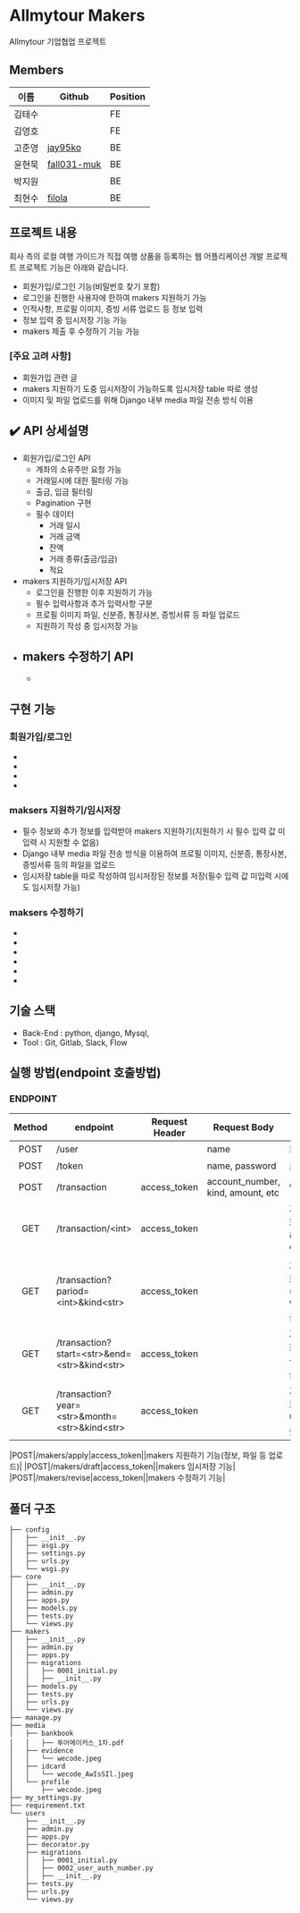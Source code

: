 # Allmytour Makers
Allmytour 기업협업 프로젝트
  
## Members
|이름   |Github                   |Position|
|-------|-------------------------|--------------------|
|김태수 |                          |  FE                   |
|김영호 |                         |   FE                  |
|고준영 |[jay95ko](https://github.com/jay95ko)     | BE   |
|윤현묵 |[fall031-muk](https://github.com/fall031-muk)| BE   |
|박지원 |                        | BE   |
|최현수 |[filola](https://github.com/filola) | BE |

## 프로젝트 내용
회사 측의 로컬 여행 가이드가 직접 여행 상품을 등록하는 웹 어플리케이션 개발 프로젝트
프로젝트 기능은 아래와 같습니다.
  - 회원가입/로그인 기능(비밀번호 찾기 포함)
  - 로그인을 진행한 사용자에 한하여 makers 지원하기 가능
  - 인적사항, 프로필 이미지, 증빙 서류 업로드 등 정보 입력
  - 정보 입력 중 임시저장 기능 가능
  - makers 제출 후 수정하기 기능 가능

</aside>

### [주요 고려 사항]
- 회원가입 관련 글
- makers 지원하기 도중 임시저장이 가능하도록 임시저장 table 따로 생성
- 이미지 및 파일 업로드를 위해 Django 내부 media 파일 전송 방식 이용

✔️ **API 상세설명**
---

- 회원가입/로그인 API
    - 계좌의 소유주만 요청 가능
    - 거래일시에 대한 필터링 가능
    - 출금, 입금 필터링
    - Pagination 구현
    - 필수 데이터
      - 거래 일시
      - 거래 금액
      - 잔액
      - 거래 종류(출금/입금)
      - 적요 
- makers 지원하기/임시저장 API
    - 로그인을 진행한 이후 지원하기 가능
    - 필수 입력사항과 추가 입력사항 구분
    - 프로필 이미지 파일, 신분증, 통장사본, 증빙서류 등 파일 업로드
    - 지원하기 작성 중 임시저장 가능
- makers 수정하기 API
    - 
    -   
  
## 구현 기능
### 회원가입/로그인
- 
- 
- 
- 

### maksers 지원하기/임시저장
- 필수 정보와 추가 정보를 입력받아 makers 지원하기(지원하기 시 필수 입력 값 미입력 시 지원할 수 없음)
- Django 내부 media 파일 전송 방식을 이용하여 프로필 이미지, 신분증, 통장사본, 증빙서류 등의 파일을 업로드
- 임시저장 table을 따로 작성하여 임시저장된 정보를 저장(필수 입력 값 미입력 시에도 임시저장 가능)

### maksers 수정하기
- 
- 
- 
- 
- 
- 

## 기술 스택
- Back-End : python, django, Mysql, 
- Tool     : Git, Gitlab, Slack, Flow

## 실행 방법(endpoint 호출방법)

### ENDPOINT

| Method | endpoint | Request Header | Request Body | Remark |
|:------:|-------------|-----|------|--------|
|POST|/user||name|회원가입 기능|
|POST|/token||name, password|로그인 기능|
|POST|/transaction|access_token|account_number, kind, amount, etc|입, 출금 기능|
|GET|/transaction/\<int\>|access_token||거래 내역 조회 기능(전체리스트/개별내역)|
|GET|/transaction?pariod=\<int\>&kind\<str\>|access_token||거래 내역 조회 기능(1,3,7,30,90일 별 + 입/출금)|
|GET|/transaction?start=\<str\>&end=\<str\>&kind\<str\>|access_token||거래 내역 조회 기능(기간설정 + 입/출금)|
|GET|/transaction?year=\<str\>&month=\<str\>&kind\<str\>|access_token||거래 내역 조회 기능(특정 년월 별 + 입/출금|

|POST|/makers/apply|access_token||makers 지원하기 기능(정보, 파일 등 업로드)|
|POST|/makers/draft|access_token||makers 임시저장 기능|
|POST|/makers/revise|access_token||makers 수정하기 기능|


## 폴더 구조
```
├── config
│   ├── __init__.py
│   ├── asgi.py
│   ├── settings.py
│   ├── urls.py
│   └── wsgi.py
├── core
│   ├── __init__.py
│   ├── admin.py
│   ├── apps.py
│   ├── models.py
│   ├── tests.py
│   └── views.py
├── makers
│   ├── __init__.py
│   ├── admin.py
│   ├── apps.py
│   ├── migrations
│   │   ├── 0001_initial.py
│   │   ├── __init__.py
│   ├── models.py
│   ├── tests.py
│   ├── urls.py
│   └── views.py
├── manage.py
├── media
│   ├── bankbook
│   │   ├── 투어메이커스_1차.pdf
│   ├── evidence
│   │   └── wecode.jpeg
│   ├── idcard
│   │   └── wecode_AwIsSIl.jpeg
│   └── profile
│       ├── wecode.jpeg
├── my_settings.py
├── requirement.txt
└── users
    ├── __init__.py
    ├── admin.py
    ├── apps.py
    ├── decorator.py
    ├── migrations
    │   ├── 0001_initial.py
    │   ├── 0002_user_auth_number.py
    │   ├── __init__.py
    ├── tests.py
    ├── urls.py
    └── views.py

```
